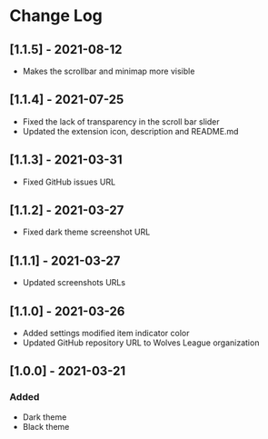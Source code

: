 # Change Log

## [1.1.5] - 2021-08-12

- Makes the scrollbar and minimap more visible

## [1.1.4] - 2021-07-25

- Fixed the lack of transparency in the scroll bar slider
- Updated the extension icon, description and README.md

## [1.1.3] - 2021-03-31

- Fixed GitHub issues URL

## [1.1.2] - 2021-03-27

- Fixed dark theme screenshot URL

## [1.1.1] - 2021-03-27

- Updated screenshots URLs

## [1.1.0] - 2021-03-26

- Added settings modified item indicator color
- Updated GitHub repository URL to Wolves League organization

## [1.0.0] - 2021-03-21

### Added

- Dark theme
- Black theme
